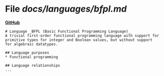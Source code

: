 # File _docs/languages/bfpl.md_
**[GitHub](https://github.com/softlang/yas/blob/master/docs/languages/bfpl.md)**
```
# Language _BFPL (Basic Functional Programming Language)_
A trivial first-order functional programming language with support for primitive types for integer and Boolean values, but without support for algebraic datatypes.

## Language purposes
* Functional programming

## Language relationships
...
```
